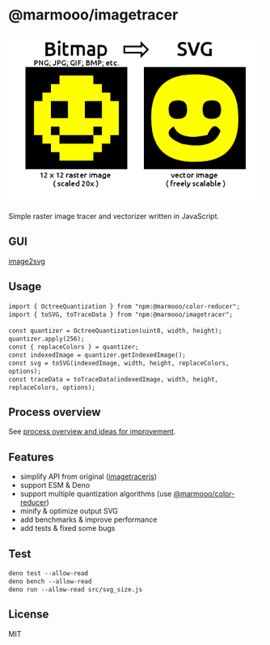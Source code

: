 # @marmooo/imagetracer

![alt bitmap to SVG](docs/img/s1.png)

Simple raster image tracer and vectorizer written in JavaScript.

## GUI

[image2svg](https://marmooo.github.io/image2svg/)

## Usage

```
import { OctreeQuantization } from "npm:@marmooo/color-reducer";
import { toSVG, toTraceData } from "npm:@marmooo/imagetracer";

const quantizer = OctreeQuantization(uint8, width, height);
quantizer.apply(256);
const { replaceColors } = quantizer;
const indexedImage = quantizer.getIndexedImage();
const svg = toSVG(indexedImage, width, height, replaceColors, options);
const traceData = toTraceData(indexedImage, width, height, replaceColors, options);
```

## Process overview

See [process overview and ideas for improvement](docs/process_overview.md).

## Features

- simplify API from original
  ([imagetracerjs](https://github.com/jankovicsandras/imagetracerjs))
- support ESM & Deno
- support multiple quantization algorithms (use
  [@marmooo/color-reducer](https://github.com/marmooo/color-reducer))
- minify & optimize output SVG
- add benchmarks & improve performance
- add tests & fixed some bugs

## Test

```
deno test --allow-read
deno bench --allow-read
deno run --allow-read src/svg_size.js
```

## License

MIT
